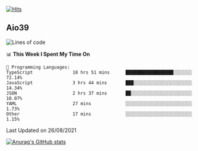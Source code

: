 [![Hits](https://hits.seeyoufarm.com/api/count/incr/badge.svg?url=https%3A%2F%2Fgithub.com%2Faio39&count_bg=%2339C5BB&title_bg=%23555555&icon=&icon_color=%23E7E7E7&title=hits&edge_flat=false)](https://hits.seeyoufarm.com)

## Aio39

<!--START_SECTION:waka-->
![Lines of code](https://img.shields.io/badge/From%20Hello%20World%20I%27ve%20Written-634639%20lines%20of%20code-blue)

📊 **This Week I Spent My Time On** 

```text
💬 Programming Languages: 
TypeScript               18 hrs 51 mins      ██████████████████░░░░░░░   72.14% 
JavaScript               3 hrs 44 mins       ███░░░░░░░░░░░░░░░░░░░░░░   14.34% 
JSON                     2 hrs 37 mins       ██░░░░░░░░░░░░░░░░░░░░░░░   10.07% 
YAML                     27 mins             ░░░░░░░░░░░░░░░░░░░░░░░░░   1.73% 
Other                    17 mins             ░░░░░░░░░░░░░░░░░░░░░░░░░   1.15%

```


 Last Updated on 26/08/2021
<!--END_SECTION:waka-->
[![Anurag's GitHub stats](https://github-readme-stats.vercel.app/api?username=aio39)](https://github.com/anuraghazra/github-readme-stats)

<!--
**aio39/aio39** is a ✨ _special_ ✨ repository because its `README.md` (this file) appears on your GitHub profile.

Here are some ideas to get you started:

- 🔭 I’m currently working on ...
- 🌱 I’m currently learning ...
- 👯 I’m looking to collaborate on ...
- 🤔 I’m looking for help with ...
- 💬 Ask me about ...
- 📫 How to reach me: ...
- 😄 Pronouns: ...
- ⚡ Fun fact: ...
-->
